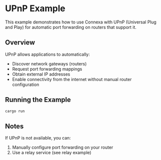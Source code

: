 # UPnP Example

This example demonstrates how to use Connexa with UPnP (Universal Plug and Play) for automatic port forwarding on
routers that support it.

## Overview

UPnP allows applications to automatically:

- Discover network gateways (routers)
- Request port forwarding mappings
- Obtain external IP addresses
- Enable connectivity from the internet without manual router configuration

## Running the Example

```bash
cargo run
```

## Notes

If UPnP is not available, you can:

1. Manually configure port forwarding on your router
2. Use a relay service (see relay example)